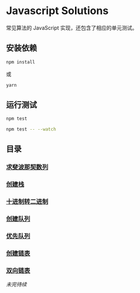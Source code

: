 # Javascript Solutions

常见算法的 JavaScript 实现，还包含了相应的单元测试。

## 安装依赖

```bash
npm install
```

或

```bash
yarn
```

## 运行测试

```bash
npm test

npm test -- --watch
```

## 目录

### [求斐波那契数列](https://github.com/lewis617/javascript-solutions/blob/master/src/fibonacci.js)
### [创建栈](https://github.com/lewis617/javascript-solutions/blob/master/src/Stack.js)
### [十进制转二进制](https://github.com/lewis617/javascript-solutions/blob/master/src/divideBy2.js)
### [创建队列](https://github.com/lewis617/javascript-solutions/blob/master/src/Queue.js)
### [优先队列](https://github.com/lewis617/javascript-solutions/blob/master/src/PriorityQueue.js)
### [创建链表](https://github.com/lewis617/javascript-solutions/blob/master/src/LinkedList.js)
### [双向链表](https://github.com/lewis617/javascript-solutions/blob/master/src/DoublyLinkedList.js)

*未完待续*